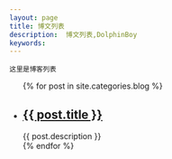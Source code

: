 ```yaml
---
layout: page
title: 博文列表
description:  博文列表,DolphinBoy
keywords:
---
```


	这里是博客列表
<ul class="bloglist">
  {% for post in site.categories.blog %}
<li>
  	<h2>
    		<a href="{{ post.url }}">{{ post.title }}</a>
  	</h2>
  	<span>{{ post.description }}</span>
</li>
{% endfor %}
</ul>